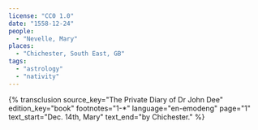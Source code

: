 ```yaml
---
license: "CC0 1.0"
date: "1558-12-24"
people:
  - "Nevelle, Mary"
places:
  - "Chichester, South East, GB"
tags:
  - "astrology"
  - "nativity"
---
```

{% transclusion
  source_key="The Private Diary of Dr John Dee"
  edition_key="book"
  footnotes="1-*"
  language="en-emodeng"
  page="1"
  text_start="Dec. 14th, Mary"
  text_end="by Chichester."
%}
